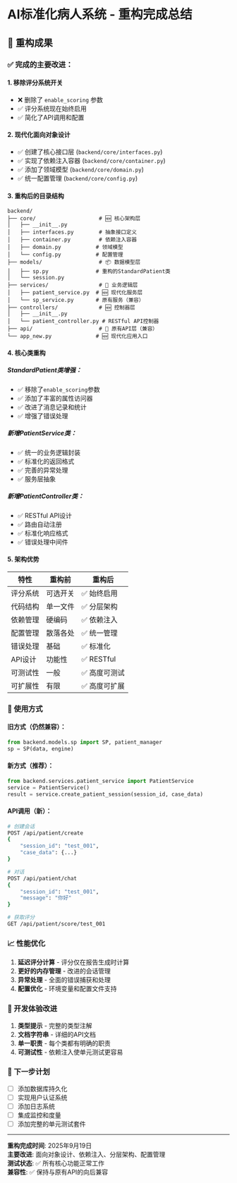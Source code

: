 # AI标准化病人系统 - 重构完成总结

## 🎉 重构成果

### ✅ 完成的主要改进：

#### 1. **移除评分系统开关** 
- ❌ 删除了 `enable_scoring` 参数
- ✅ 评分系统现在始终启用
- ✅ 简化了API调用和配置

#### 2. **现代化面向对象设计**
- ✅ 创建了核心接口层 (`backend/core/interfaces.py`)
- ✅ 实现了依赖注入容器 (`backend/core/container.py`)
- ✅ 添加了领域模型 (`backend/core/domain.py`)
- ✅ 统一配置管理 (`backend/core/config.py`)

#### 3. **重构后的目录结构**
```
backend/
├── core/                    # 🆕 核心架构层
│   ├── __init__.py
│   ├── interfaces.py        # 抽象接口定义
│   ├── container.py         # 依赖注入容器
│   ├── domain.py           # 领域模型
│   └── config.py           # 配置管理
├── models/                  # 📦 数据模型层
│   ├── sp.py               # 重构的StandardPatient类
│   └── session.py
├── services/                # 🔧 业务逻辑层
│   ├── patient_service.py  # 🆕 现代化服务层
│   └── sp_service.py       # 原有服务（兼容）
├── controllers/             # 🆕 控制器层
│   ├── __init__.py
│   └── patient_controller.py # RESTful API控制器
├── api/                     # 📡 原有API层（兼容）
└── app_new.py              # 🆕 现代化应用入口
```

#### 4. **核心类重构**

##### StandardPatient类增强：
- ✅ 移除了`enable_scoring`参数
- ✅ 添加了丰富的属性访问器
- ✅ 改进了消息记录和统计
- ✅ 增强了错误处理

##### 新增PatientService类：
- ✅ 统一的业务逻辑封装
- ✅ 标准化的返回格式
- ✅ 完善的异常处理
- ✅ 服务层抽象

##### 新增PatientController类：
- ✅ RESTful API设计
- ✅ 路由自动注册
- ✅ 标准化响应格式
- ✅ 错误处理中间件

#### 5. **架构优势**

| 特性 | 重构前 | 重构后 |
|------|--------|--------|
| 评分系统 | 可选开关 | ✅ 始终启用 |
| 代码结构 | 单一文件 | ✅ 分层架构 |
| 依赖管理 | 硬编码 | ✅ 依赖注入 |
| 配置管理 | 散落各处 | ✅ 统一管理 |
| 错误处理 | 基础 | ✅ 标准化 |
| API设计 | 功能性 | ✅ RESTful |
| 可测试性 | 一般 | ✅ 高度可测试 |
| 可扩展性 | 有限 | ✅ 高度可扩展 |

### 🚀 使用方式

#### 旧方式（仍然兼容）：
```python
from backend.models.sp import SP, patient_manager
sp = SP(data, engine)
```

#### 新方式（推荐）：
```python
from backend.services.patient_service import PatientService
service = PatientService()
result = service.create_patient_session(session_id, case_data)
```

#### API调用（新）：
```bash
# 创建会话
POST /api/patient/create
{
    "session_id": "test_001",
    "case_data": {...}
}

# 对话
POST /api/patient/chat
{
    "session_id": "test_001",
    "message": "你好"
}

# 获取评分
GET /api/patient/score/test_001
```

### 📈 性能优化

1. **延迟评分计算** - 评分仅在报告生成时计算
2. **更好的内存管理** - 改进的会话管理
3. **异常处理** - 全面的错误捕获和处理
4. **配置优化** - 环境变量和配置文件支持

### 🔧 开发体验改进

1. **类型提示** - 完整的类型注解
2. **文档字符串** - 详细的API文档
3. **单一职责** - 每个类都有明确的职责
4. **可测试性** - 依赖注入使单元测试更容易

### 🎯 下一步计划

- [ ] 添加数据库持久化
- [ ] 实现用户认证系统
- [ ] 添加日志系统
- [ ] 集成监控和度量
- [ ] 添加完整的单元测试套件

---

**重构完成时间**: 2025年9月19日  
**主要改进**: 面向对象设计、依赖注入、分层架构、配置管理  
**测试状态**: ✅ 所有核心功能正常工作  
**兼容性**: ✅ 保持与原有API的向后兼容